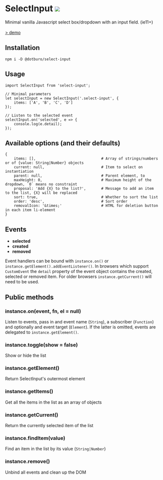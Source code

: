 # SelectInput ![](https://img.shields.io/github/package-json/v/pecuchet/select-input.svg?style=flat)

Minimal vanilla Javascript select box/dropdown with an input field. (ie11+)  
<br>
[> demo](https://pecuchet.github.io/select-input/)

## Installation
```
npm i -D @dotburo/select-input
```


## Usage
```
import SelectInput from 'select-input';

// Minimal parameters
let selectInput = new SelectInput('.select-input', {
    items: ['A', 'B', 'C', 'D']
});

// Listen to the selected event 
selectInput.on('selected', e => {
    console.log(e.detail);
});
```

## Available options (and their defaults)
```
{
    items: [],                              # Array of strings/numbers or of {value: String|Number} objects
    current: null,                          # Item to select on instantiation
    parent: null,                           # Parent element, to 
    maxHeight: 0,                           # Maximum height of the dropdown, `0` means no constraint
    proposal: 'Add {X} to the list?',       # Message to add an item to the list, {X} will be replaced
    sort: true,                             # Whether to sort the list
    order: 'desc',                          # Sort order
    removalIcon: '&times;'                  # HTML for deletion button in each item li-element
}
```

## Events

- **selected**
- **created**
- **removed**

Event handlers can be bound with `instance.on()` or `instance.getElement().addEventListener()`. In browsers which
support `CustomEvent` the `detail` property of the event object contains the created, selected or removed item. 
For older browsers `instance.getCurrent()` will need to be used.

## Public methods

### instance.on(event, fn, el = null)
Listen to events, pass in and event name (`String`), a subscriber (`Function`) and optionally and event target (`Element`). 
If the latter is omitted, events are delegated to `instance.getElement()`.

### instance.toggle(show = false)
Show or hide the list

### instance.getElement()
Return SelectInput's outermost element 

### instance.getItems() 
Get all the items in the list as an array of objects

### instance.getCurrent()
Return the currently selected item of the list
 
### instance.findItem(value)
Find an item in the list by its value (`String|Number`)

### instance.remove()
Unbind all events and clean up the DOM
